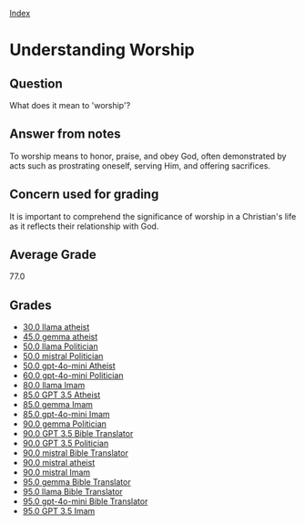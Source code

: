 
[Index](../index.md)
# Understanding Worship
## Question
What does it mean to 'worship'?

## Answer from notes
To worship means to honor, praise, and obey God, often demonstrated by acts such as prostrating oneself, serving Him, and offering sacrifices.

## Concern used for grading
It is important to comprehend the significance of worship in a Christian's life as it reflects their relationship with God.

## Average Grade
77.0

## Grades
 * [30.0 llama atheist](../answers/llama_atheist/Understanding_Worship.md)
 * [45.0 gemma atheist](../answers/gemma_atheist/Understanding_Worship.md)
 * [50.0 llama Politician](../answers/llama_Politician/Understanding_Worship.md)
 * [50.0 mistral Politician](../answers/mistral_Politician/Understanding_Worship.md)
 * [50.0 gpt-4o-mini Atheist](../answers/gpt-4o-mini_Atheist/Understanding_Worship.md)
 * [60.0 gpt-4o-mini Politician](../answers/gpt-4o-mini_Politician/Understanding_Worship.md)
 * [80.0 llama Imam](../answers/llama_Imam/Understanding_Worship.md)
 * [85.0 GPT 3.5 Atheist](../answers/GPT_3.5_Atheist/Understanding_Worship.md)
 * [85.0 gemma Imam](../answers/gemma_Imam/Understanding_Worship.md)
 * [85.0 gpt-4o-mini Imam](../answers/gpt-4o-mini_Imam/Understanding_Worship.md)
 * [90.0 gemma Politician](../answers/gemma_Politician/Understanding_Worship.md)
 * [90.0 GPT 3.5 Bible Translator](../answers/GPT_3.5_Bible_Translator/Understanding_Worship.md)
 * [90.0 GPT 3.5 Politician](../answers/GPT_3.5_Politician/Understanding_Worship.md)
 * [90.0 mistral Bible Translator](../answers/mistral_Bible_Translator/Understanding_Worship.md)
 * [90.0 mistral atheist](../answers/mistral_atheist/Understanding_Worship.md)
 * [90.0 mistral Imam](../answers/mistral_Imam/Understanding_Worship.md)
 * [95.0 gemma Bible Translator](../answers/gemma_Bible_Translator/Understanding_Worship.md)
 * [95.0 llama Bible Translator](../answers/llama_Bible_Translator/Understanding_Worship.md)
 * [95.0 gpt-4o-mini Bible Translator](../answers/gpt-4o-mini_Bible_Translator/Understanding_Worship.md)
 * [95.0 GPT 3.5 Imam](../answers/GPT_3.5_Imam/Understanding_Worship.md)
